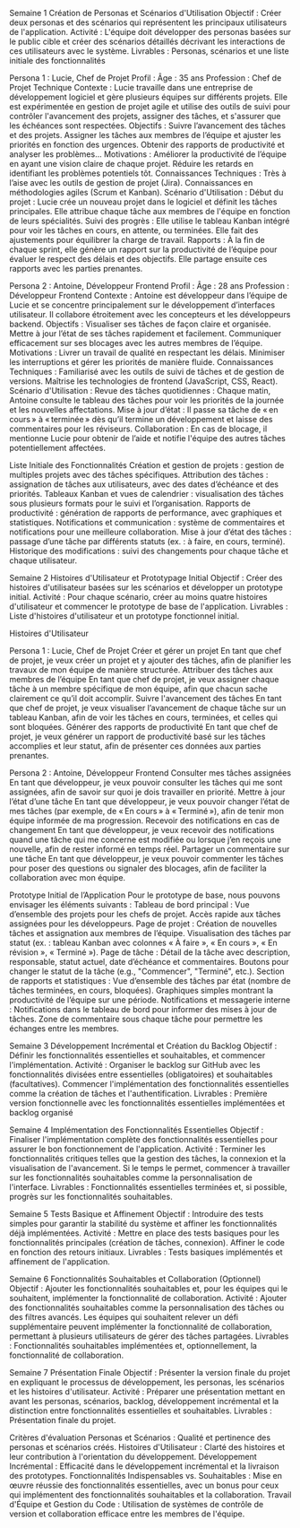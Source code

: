 Semaine 1
Création de Personas et Scénarios d'Utilisation
Objectif : Créer deux personas et des scénarios qui représentent les principaux utilisateurs de l'application.
Activité : L'équipe doit développer des personas basées sur le public cible et créer des scénarios détaillés décrivant les interactions de ces utilisateurs avec le système.
Livrables : Personas, scénarios et une liste initiale des fonctionnalités

Persona 1 : Lucie, Chef de Projet
Profil :
Âge : 35 ans
Profession : Chef de Projet Technique
Contexte :
Lucie travaille dans une entreprise de développement logiciel et gère plusieurs équipes sur différents projets.
Elle est expérimentée en gestion de projet agile et utilise des outils de suivi pour contrôler l'avancement des projets, assigner des tâches, et s'assurer que les échéances sont respectées.
Objectifs : Suivre l’avancement des tâches et des projets.
Assigner les tâches aux membres de l’équipe et ajuster les priorités en fonction des urgences.
Obtenir des rapports de productivité et analyser les problèmes...
Motivations :
Améliorer la productivité de l’équipe en ayant une vision claire de chaque projet.
Réduire les retards en identifiant les problèmes potentiels tôt.
Connaissances Techniques :
Très à l’aise avec les outils de gestion de projet (Jira).
Connaissances en méthodologies agiles (Scrum et Kanban).
Scénario d'Utilisation :
Début du projet : Lucie crée un nouveau projet dans le logiciel et définit les tâches principales.
Elle attribue chaque tâche aux membres de l'équipe en fonction de leurs spécialités.
Suivi des progrès : Elle utilise le tableau Kanban intégré pour voir les tâches en cours, en attente, ou terminées.
Elle fait des ajustements pour équilibrer la charge de travail.
Rapports : À la fin de chaque sprint, elle génère un rapport sur la productivité de l’équipe pour évaluer le respect des délais et des objectifs.
Elle partage ensuite ces rapports avec les parties prenantes.

Persona 2 : Antoine, Développeur Frontend
Profil :
Âge : 28 ans
Profession : Développeur Frontend
Contexte :
Antoine est développeur dans l’équipe de Lucie et se concentre principalement sur le développement d’interfaces utilisateur.
Il collabore étroitement avec les concepteurs et les développeurs backend.
Objectifs :
Visualiser ses tâches de façon claire et organisée.
Mettre à jour l’état de ses tâches rapidement et facilement.
Communiquer efficacement sur ses blocages avec les autres membres de l’équipe.
Motivations :
Livrer un travail de qualité en respectant les délais.
Minimiser les interruptions et gérer les priorités de manière fluide.
Connaissances Techniques :
Familiarisé avec les outils de suivi de tâches et de gestion de versions.
Maîtrise les technologies de frontend (JavaScript, CSS, React).
Scénario d'Utilisation :
Revue des tâches quotidiennes : Chaque matin, Antoine consulte le tableau des tâches pour voir les priorités de la journée et les nouvelles affectations.
Mise à jour d’état : Il passe sa tâche de « en cours » à « terminée » dès qu’il termine un développement et laisse des commentaires pour les réviseurs.
Collaboration : En cas de blocage, il mentionne Lucie pour obtenir de l’aide et notifie l'équipe des autres tâches potentiellement affectées.

Liste Initiale des Fonctionnalités
Création et gestion de projets : gestion de multiples projets avec des tâches spécifiques.
Attribution des tâches : assignation de tâches aux utilisateurs, avec des dates d’échéance et des priorités.
Tableaux Kanban et vues de calendrier : visualisation des tâches sous plusieurs formats pour le suivi et l’organisation.
Rapports de productivité : génération de rapports de performance, avec graphiques et statistiques.
Notifications et communication : système de commentaires et notifications pour une meilleure collaboration.
Mise à jour d’état des tâches : passage d’une tâche par différents statuts (ex. : à faire, en cours, terminé).
Historique des modifications : suivi des changements pour chaque tâche et chaque utilisateur.

Semaine 2
Histoires d'Utilisateur et Prototypage Initial
Objectif : Créer des histoires d'utilisateur basées sur les scénarios et développer un prototype initial.
Activité : Pour chaque scénario, créer au moins quatre histoires d'utilisateur et commencer le prototype de base de l'application.
Livrables : Liste d'histoires d'utilisateur et un prototype fonctionnel initial.

Histoires d'Utilisateur

Persona 1 : Lucie, Chef de Projet
Créer et gérer un projet
En tant que chef de projet, je veux créer un projet et y ajouter des tâches, afin de planifier les travaux de mon équipe de manière structurée.
Attribuer des tâches aux membres de l’équipe
En tant que chef de projet, je veux assigner chaque tâche à un membre spécifique de mon équipe, afin que chacun sache clairement ce qu’il doit accomplir.
Suivre l'avancement des tâches
En tant que chef de projet, je veux visualiser l’avancement de chaque tâche sur un tableau Kanban, afin de voir les tâches en cours, terminées, et celles qui sont bloquées.
Générer des rapports de productivité
En tant que chef de projet, je veux générer un rapport de productivité basé sur les tâches accomplies et leur statut, afin de présenter ces données aux parties prenantes.

Persona 2 : Antoine, Développeur Frontend
Consulter mes tâches assignées
En tant que développeur, je veux pouvoir consulter les tâches qui me sont assignées, afin de savoir sur quoi je dois travailler en priorité.
Mettre à jour l’état d’une tâche
En tant que développeur, je veux pouvoir changer l’état de mes tâches (par exemple, de « En cours » à « Terminé »), afin de tenir mon équipe informée de ma progression.
Recevoir des notifications en cas de changement
En tant que développeur, je veux recevoir des notifications quand une tâche qui me concerne est modifiée ou lorsque j’en reçois une nouvelle, afin de rester informé en temps réel.
Partager un commentaire sur une tâche
En tant que développeur, je veux pouvoir commenter les tâches pour poser des questions ou signaler des blocages, afin de faciliter la collaboration avec mon équipe.

Prototype Initial de l’Application
Pour le prototype de base, nous pouvons envisager les éléments suivants :
Tableau de bord principal :
Vue d’ensemble des projets pour les chefs de projet.
Accès rapide aux tâches assignées pour les développeurs.
Page de projet :
Création de nouvelles tâches et assignation aux membres de l’équipe.
Visualisation des tâches par statut (ex. : tableau Kanban avec colonnes « À faire », « En cours », « En révision », « Terminé »).
Page de tâche :
Détail de la tâche avec description, responsable, statut actuel, date d’échéance et commentaires. Boutons pour changer le statut de la tâche (e.g., "Commencer", "Terminé", etc.).
Section de rapports et statistiques :
Vue d’ensemble des tâches par état (nombre de tâches terminées, en cours, bloquées).
Graphiques simples montrant la productivité de l’équipe sur une période.
Notifications et messagerie interne :
Notifications dans le tableau de bord pour informer des mises à jour de tâches.
Zone de commentaire sous chaque tâche pour permettre les échanges entre les membres.

Semaine 3
Développement Incrémental et Création du Backlog
Objectif : Définir les fonctionnalités essentielles et souhaitables, et commencer l'implémentation.
Activité : Organiser le backlog sur GitHub avec les fonctionnalités divisées entre essentielles (obligatoires) et souhaitables (facultatives). Commencer l'implémentation des fonctionnalités essentielles comme la création de tâches et l'authentification. Livrables : Première version fonctionnelle avec les fonctionnalités essentielles implémentées et backlog organisé

Semaine 4 Implémentation des Fonctionnalités Essentielles
Objectif : Finaliser l'implémentation complète des fonctionnalités essentielles pour assurer le bon fonctionnement de l'application. Activité : Terminer les fonctionnalités critiques telles que la gestion des tâches, la connexion et la visualisation de l'avancement. Si le temps le permet, commencer à travailler sur les fonctionnalités souhaitables comme la personnalisation de l'interface.
Livrables : Fonctionnalités essentielles terminées et, si possible, progrès sur les fonctionnalités souhaitables.

Semaine 5
Tests Basique et Affinement
Objectif : Introduire des tests simples pour garantir la stabilité du système et affiner les fonctionnalités déjà implémentées.
Activité : Mettre en place des tests basiques pour les fonctionnalités principales (création de tâches, connexion). Affiner le code en fonction des retours initiaux.
Livrables : Tests basiques implémentés et affinement de l'application.

Semaine 6 Fonctionnalités Souhaitables et Collaboration (Optionnel)
Objectif : Ajouter les fonctionnalités souhaitables et, pour les équipes qui le souhaitent, implémenter la fonctionnalité de collaboration.
Activité : Ajouter des fonctionnalités souhaitables comme la personnalisation des tâches ou des filtres avancés. Les équipes qui souhaitent relever un défi supplémentaire peuvent implémenter la fonctionnalité de collaboration, permettant à plusieurs utilisateurs de gérer des tâches partagées.
Livrables : Fonctionnalités souhaitables implémentées et, optionnellement, la fonctionnalité de collaboration.

Semaine 7 Présentation Finale
Objectif : Présenter la version finale du projet en expliquant le processus de développement, les personas, les scénarios et les histoires d'utilisateur.
Activité : Préparer une présentation mettant en avant les personas, scénarios, backlog, développement incrémental et la distinction entre fonctionnalités essentielles et souhaitables.
Livrables : Présentation finale du projet.

Critères d'évaluation Personas et Scénarios : Qualité et pertinence des personas et scénarios créés.
Histoires d'Utilisateur : Clarté des histoires et leur contribution à l'orientation du développement.
Développement Incrémental : Efficacité dans le développement incrémental et la livraison des prototypes.
Fonctionnalités Indispensables vs. Souhaitables : Mise en œuvre réussie des fonctionnalités essentielles, avec un bonus pour ceux qui implémentent des fonctionnalités souhaitables et la collaboration.
Travail d'Équipe et Gestion du Code : Utilisation de systèmes de contrôle de version et collaboration efficace entre les membres de l'équipe.
